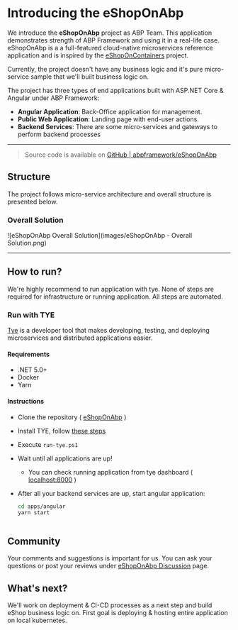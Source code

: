 # Introducing the eShopOnAbp

We introduce the **eShopOnAbp** project as ABP Team. This application demonstrates strength of ABP Framework and using it in a real-life case. eShopOnAbp is a a full-featured cloud-native microservices reference application and is inspired by the [eShopOnContainers](https://github.com/dotnet-architecture/eShopOnContainers) project.

Currently, the project doesn't have any business logic and it's pure micro-service sample that we'll built business logic on.

The project has three types of end applications built with ASP.NET Core & Angular under ABP Framework:

- **Angular Application**: Back-Office application for management.
- **Public Web Application**: Landing page with end-user actions.
- **Backend Services**: There are some micro-services and gateways to perform backend processes

---

> Source code is available on  [GitHub | abpframework/eShopOnAbp](https://github.com/abpframework/eShopOnAbp)



## Structure

The project follows micro-service architecture and overall structure is presented below.

### Overall Solution

![eShopOnAbp Overall Solution](images/eShopOnAbp - Overall Solution.png)



---



## How to run?

We're highly recommend to run application with tye. None of steps are required for infrastructure or running application. All steps are automated.

### Run with TYE

[Tye](https://github.com/dotnet/tye) is a developer tool that makes developing, testing, and deploying microservices and distributed applications easier.

 #### Requirements

- .NET 5.0+
- Docker
- Yarn

#### Instructions

- Clone the repository ( [eShopOnAbp](https://github.com/abpframework/eShopOnAbp) )

- Install TYE, follow [these steps](https://github.com/dotnet/tye/blob/main/docs/getting_started.md#installing-tye)

- Execute `run-tye.ps1`

- Wait until all applications are up!

  - You can check running application from tye dashboard ( [localhost:8000](http://127.0.0.1:8000/) )

- After all your backend services are up, start angular application:

  ```bash
  cd apps/angular
  yarn start



## Community

Your comments and suggestions is important for us. You can ask your questions or post your reviews under [eShopOnAbp Discussion](https://github.com/abpframework/abp/discussions/XXXX) page.



## What's next?

We'll work on deployment & CI-CD processes as a next step and build eShop business logic on.  First goal is deploying & hosting entire application on local kubernetes. 









